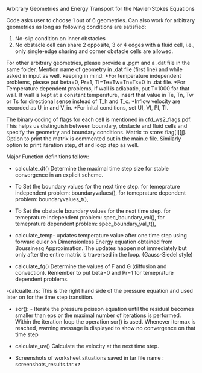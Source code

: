 Arbitrary Geometries and Energy Transport for the Navier-Stokes Equations

Code asks user to choose 1 out of 6 geometries. Can also work for arbitrary geometries as long as following conditions are satisfied:
1. No-slip condition on inner obstacles
2. No obstacle cell can share 2 opposite, 3 or 4 edges with a fluid cell, i.e., only single-edge sharing and corner obstacle cells are allowed.


For other arbitrary geometries, 
please provide a .pgm and a .dat file in the same folder. 
Mention name of geometry in .dat file (first line) and while asked in input as well. 
keeping in mind:
*For temperature independent problems, please put beta=0, Pr=1, TI=Te=Tw=Tn=Ts=0 in .dat file. 
*For Temperature dependent problems, if wall is adiabatic, put T=1000 for that wall. If wall is kept at a constant temperature, insert that value in Te, Tn, Tw or Ts for directional sense instead of T_h and T_c.
*Inflow velocity are recorded as U_in and V_in. 
*For inital conditions, set UI, VI, PI, TI.

The binary coding of flags for each cell is mentioned in cfd_ws2_flags.pdf. This helps us distinguish between boundary, obstacle and fluid cells and specify the geometry and boundary conditions. Matrix to store: flag[i][j]. Option to print the matrix is commented out in the main.c file. Similarly option to print iteration step, dt and loop step as well.



Major Function definitions follow:
- calculate_dt() Determine the maximal time step size for stable convergence in an explicit scheme.
- To Set the boundary values for the next time step.
  for temeprature independent problem: boundaryvalues(),
  for temeprature dependent problem: boundaryvalues_t(),

- To Set the obstacle boundary values for the next time step.
  for temeprature independent problem: spec_boundary_val(),
  for temeprature dependent problem: spec_boundary_val_t(),

- calculate_temp- updates temperature value after one time step using forward euler on Dimensionless Energy equation obtained from Boussinesq Approximation. The updates happen not immediately but only after the entire matrix is traversed in the loop. (Gauss-Siedel style)

- calculate_fg() Determine the values of F and G (diffusion and convection). Remember to put beta=0 and Pr=1 for temeprature dependent problems.
 
-calcualte_rs: This is the right hand side of the pressure equation and used later on for the time step transition.

- sor(): - Iterate the pressure poisson equation until the residual becomes smaller than eps or the maximal number of iterations is performed. Within the iteration loop the operation sor() is used. Whenever itermax is reached, warning message is displayed to show no convergence on that time step
 
- calculate_uv() Calculate the velocity at the next time step.

- Screenshots of worksheet situations saved in tar file name :  screenshots_results.tar.xz 

 
